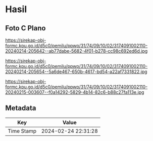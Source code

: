 # Hasil

## Foto C Plano

https://sirekap-obj-formc.kpu.go.id/d5c0/pemilu/ppwp/31/74/09/10/02/3174091002110-20240214-205642--ab77dabe-5682-4f01-b278-cc98c692ed6d.jpg

https://sirekap-obj-formc.kpu.go.id/d5c0/pemilu/ppwp/31/74/09/10/02/3174091002110-20240214-205654--5a6de467-650b-4617-bd54-a22af7331822.jpg

https://sirekap-obj-formc.kpu.go.id/d5c0/pemilu/ppwp/31/74/09/10/02/3174091002110-20240215-003607--f0a14292-5829-4b14-82c6-b88c27fa113e.jpg


## Metadata

| Key        | Value               |
| ---------- | ------------------- |
| Time Stamp | 2024-02-24 22:31:28 |



